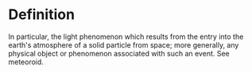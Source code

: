 # Definition

In particular, the light phenomenon which results from the entry into
the earth's atmosphere of a solid particle from space; more generally,
any physical object or phenomenon associated with such an event. See
meteoroid.
